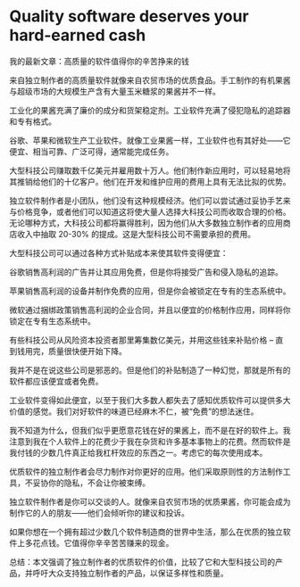 # Quality software deserves your hard‑earned cash
我的最新文章：高质量的软件值得你的辛苦挣来的钱

来自独立制作者的高质量软件就像来自农贸市场的优质食品。手工制作的有机果酱与超级市场的大规模生产含有大量玉米糖浆的果酱并不一样。

工业化的果酱充满了廉价的成分和货架稳定剂。工业软件充满了侵犯隐私的追踪器和专有格式。

谷歌、苹果和微软生产工业软件。就像工业果酱一样，工业软件也有其好处——它便宜、相当可靠、广泛可得，通常能完成任务。

大型科技公司赚取数千亿美元并雇用数十万人。他们制作新应用时，可以轻易地将其推销给他们的十亿客户。他们在开发和维护应用的费用上具有无法比拟的优势。

独立软件制作者是小团队，他们没有这种规模经济。他们可以尝试通过妥协手艺来与价格竞争，或者他们可以知道这将使大量人选择大科技公司而收取合理的价格。无论哪种方式，大科技公司都将赢得胜利，因为他们从大多数独立制作者的应用商店收入中抽取 20-30% 的提成。这是大型科技公司不需要承担的费用。

大型科技公司可以通过各种方式补贴成本来使其软件变得便宜：

谷歌销售高利润的广告并让其应用免费，但是你将接受广告和侵入隐私的追踪。

苹果销售高利润的设备并制作免费的应用，但是你会被锁定在专有的生态系统中。

微软通过捆绑政策销售高利润的企业合同，并且以便宜的价格制作应用，同样将你锁定在专有生态系统中。

有些科技公司从风险资本投资者那里筹集数亿美元，并用这些钱来补贴价格 – 直到钱用完，质量很快便开始下降。

我并不是在说这些公司是邪恶的。但是他们的补贴制造了一种幻觉，那就是所有的软件都应该便宜或者免费。

工业软件变得如此便宜，以至于我们大多数人都失去了感知优质软件可以提供多大价值的感觉。我们对好软件的味道已经麻木不仁，被“免费”的想法迷住。

我不知道为什么，但我们似乎更愿意花钱在好的果酱上，而不是在好的软件上。我注意到我在个人软件上的花费少于我在杂货和许多基本事物上的花费。然而软件是我付钱的少数几件真正给我杠杆效应的东西之一。考虑它的每次使用成本。

优质软件的独立制作者会尽力制作对你更好的应用。他们采取原则性的方法制作工具，不妥协你的隐私，不会让你被束缚。

独立软件制作者是你可以交谈的人。就像来自农贸市场的优质果酱，你可能会成为制作它的人的朋友——他们会倾听你的建议和投诉。

如果你想在一个拥有超过少数几个软件制造商的世界中生活，那么在优质的独立软件上多花点钱。它值得你辛辛苦苦赚来的现金。

总结：本文强调了独立制作者的优质软件的价值，比较了它和大型科技公司的产品，并呼吁大众支持独立制作者的产品，以保证多样性和质量。
